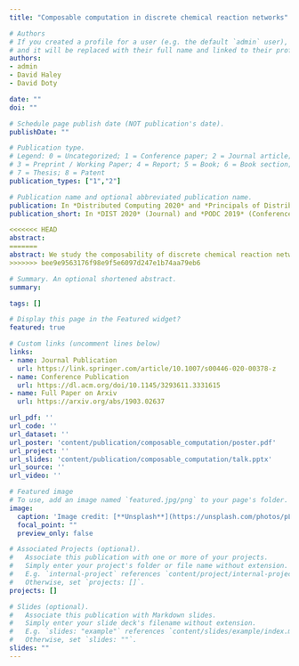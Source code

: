 ```yaml
---
title: "Composable computation in discrete chemical reaction networks"

# Authors
# If you created a profile for a user (e.g. the default `admin` user), write the username (folder name) here 
# and it will be replaced with their full name and linked to their profile.
authors:
- admin
- David Haley
- David Doty

date: ""
doi: ""

# Schedule page publish date (NOT publication's date).
publishDate: ""

# Publication type.
# Legend: 0 = Uncategorized; 1 = Conference paper; 2 = Journal article;
# 3 = Preprint / Working Paper; 4 = Report; 5 = Book; 6 = Book section;
# 7 = Thesis; 8 = Patent
publication_types: ["1","2"]

# Publication name and optional abbreviated publication name.
publication: In *Distributed Computing 2020* and *Principals of Distributed Computing 2019*
publication_short: In *DIST 2020* (Journal) and *PODC 2019* (Conference)

<<<<<<< HEAD
abstract: 
=======
abstract: We study the composability of discrete chemical reaction networks (CRNs) that stably compute (i.e., with probability 0 of error) integer-valued functions $f:\mathbb{N}^d\rightarrow \mathbb{N}. We consider output-oblivious CRNs in which the output species is never a reactant (input) to any reaction. The class of output-oblivious CRNs is fundamental, appearing in earlier studies of CRN computation, because it is precisely the class of CRNs that can be composed by simply renaming the output of the upstream CRN to match the input of the downstream CRN. Our main theorem precisely characterizes the functions $f$ stably computable by output-oblivious CRNs with an initial leader. The key necessary condition is that for sufficiently large inputs, $f$ is the minimum of a finite number of nondecreasing quilt-affine functions. (An affine function is linear with a constant offset; a quilt-affine function is linear with a periodic offset).
>>>>>>> bee9e9563176f98e9f5e6097d247e1b74aa79eb6

# Summary. An optional shortened abstract.
summary: 

tags: []

# Display this page in the Featured widget?
featured: true

# Custom links (uncomment lines below)
links:
- name: Journal Publication
  url: https://link.springer.com/article/10.1007/s00446-020-00378-z
- name: Conference Publication
  url: https://dl.acm.org/doi/10.1145/3293611.3331615
- name: Full Paper on Arxiv
  url: https://arxiv.org/abs/1903.02637

url_pdf: ''
url_code: ''
url_dataset: ''
url_poster: 'content/publication/composable_computation/poster.pdf'
url_project: ''
url_slides: 'content/publication/composable_computation/talk.pptx'
url_source: ''
url_video: ''

# Featured image
# To use, add an image named `featured.jpg/png` to your page's folder. 
image:
  caption: 'Image credit: [**Unsplash**](https://unsplash.com/photos/pLCdAaMFLTE)'
  focal_point: ""
  preview_only: false

# Associated Projects (optional).
#   Associate this publication with one or more of your projects.
#   Simply enter your project's folder or file name without extension.
#   E.g. `internal-project` references `content/project/internal-project/index.md`.
#   Otherwise, set `projects: []`.
projects: []

# Slides (optional).
#   Associate this publication with Markdown slides.
#   Simply enter your slide deck's filename without extension.
#   E.g. `slides: "example"` references `content/slides/example/index.md`.
#   Otherwise, set `slides: ""`.
slides: ""
---
```

